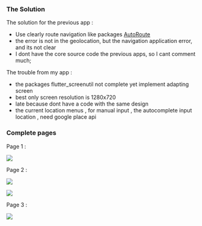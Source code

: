 ### The Solution
The solution for the previous app :
- Use clearly route navigation like packages [AutoRoute](https://pub.dev/packages/auto_route)
- the error is not in the geolocation, but the navigation application error, and its not clear
- I dont have the core source code the previous apps, so I cant comment much;

The trouble from my app :
- the packages flutter_screenutil not complete yet implement adapting screen
- best only screen resolution is 1280x720
- late because dont have a code with the same design
- the current location menus , for manual input , the autocomplete input location , need google place api 

### Complete pages
Page 1 :

![](https://raw.githubusercontent.com/bisanedev/ayiconnect/main/screenshot/1.png?raw=true)

Page 2 :

![](https://raw.githubusercontent.com/bisanedev/ayiconnect/main/screenshot/2top.png?raw=true)

![](https://raw.githubusercontent.com/bisanedev/ayiconnect/main/screenshot/2bottom.png?raw=true)

Page 3 :

![](https://raw.githubusercontent.com/bisanedev/ayiconnect/main/screenshot/3.png?raw=true)

